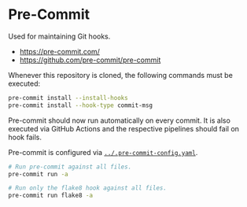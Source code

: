 # Pre-Commit

Used for maintaining Git hooks.

- <https://pre-commit.com/>
- <https://github.com/pre-commit/pre-commit>

Whenever this repository is cloned, the following commands must be executed:

```sh
pre-commit install --install-hooks
pre-commit install --hook-type commit-msg
```

Pre-commit should now run automatically on every commit. It is also executed via
GitHub Actions and the respective pipelines should fail on hook fails.

Pre-commit is configured via
[`../.pre-commit-config.yaml`](../.pre-commit-config.yaml).

```sh
# Run pre-commit against all files.
pre-commit run -a

# Run only the flake8 hook against all files.
pre-commit run flake8 -a
```
